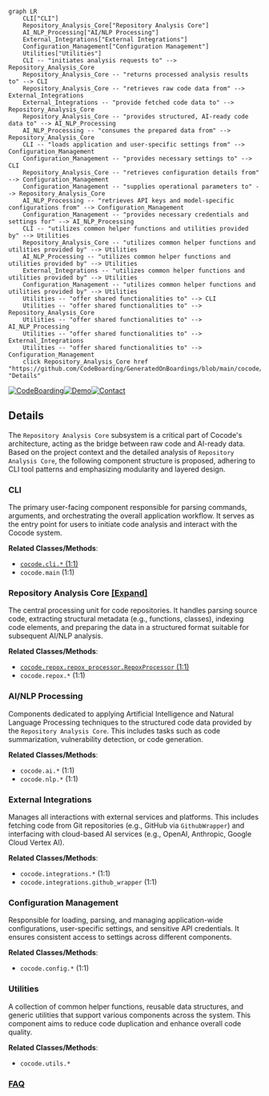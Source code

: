 ```mermaid
graph LR
    CLI["CLI"]
    Repository_Analysis_Core["Repository Analysis Core"]
    AI_NLP_Processing["AI/NLP Processing"]
    External_Integrations["External Integrations"]
    Configuration_Management["Configuration Management"]
    Utilities["Utilities"]
    CLI -- "initiates analysis requests to" --> Repository_Analysis_Core
    Repository_Analysis_Core -- "returns processed analysis results to" --> CLI
    Repository_Analysis_Core -- "retrieves raw code data from" --> External_Integrations
    External_Integrations -- "provide fetched code data to" --> Repository_Analysis_Core
    Repository_Analysis_Core -- "provides structured, AI-ready code data to" --> AI_NLP_Processing
    AI_NLP_Processing -- "consumes the prepared data from" --> Repository_Analysis_Core
    CLI -- "loads application and user-specific settings from" --> Configuration_Management
    Configuration_Management -- "provides necessary settings to" --> CLI
    Repository_Analysis_Core -- "retrieves configuration details from" --> Configuration_Management
    Configuration_Management -- "supplies operational parameters to" --> Repository_Analysis_Core
    AI_NLP_Processing -- "retrieves API keys and model-specific configurations from" --> Configuration_Management
    Configuration_Management -- "provides necessary credentials and settings for" --> AI_NLP_Processing
    CLI -- "utilizes common helper functions and utilities provided by" --> Utilities
    Repository_Analysis_Core -- "utilizes common helper functions and utilities provided by" --> Utilities
    AI_NLP_Processing -- "utilizes common helper functions and utilities provided by" --> Utilities
    External_Integrations -- "utilizes common helper functions and utilities provided by" --> Utilities
    Configuration_Management -- "utilizes common helper functions and utilities provided by" --> Utilities
    Utilities -- "offer shared functionalities to" --> CLI
    Utilities -- "offer shared functionalities to" --> Repository_Analysis_Core
    Utilities -- "offer shared functionalities to" --> AI_NLP_Processing
    Utilities -- "offer shared functionalities to" --> External_Integrations
    Utilities -- "offer shared functionalities to" --> Configuration_Management
    click Repository_Analysis_Core href "https://github.com/CodeBoarding/GeneratedOnBoardings/blob/main/cocode/Repository_Analysis_Core.md" "Details"
```

[![CodeBoarding](https://img.shields.io/badge/Generated%20by-CodeBoarding-9cf?style=flat-square)](https://github.com/CodeBoarding/CodeBoarding)[![Demo](https://img.shields.io/badge/Try%20our-Demo-blue?style=flat-square)](https://www.codeboarding.org/demo)[![Contact](https://img.shields.io/badge/Contact%20us%20-%20contact@codeboarding.org-lightgrey?style=flat-square)](mailto:contact@codeboarding.org)

## Details

The `Repository Analysis Core` subsystem is a critical part of Cocode's architecture, acting as the bridge between raw code and AI-ready data. Based on the project context and the detailed analysis of `Repository Analysis Core`, the following component structure is proposed, adhering to CLI tool patterns and emphasizing modularity and layered design.

### CLI
The primary user-facing component responsible for parsing commands, arguments, and orchestrating the overall application workflow. It serves as the entry point for users to initiate code analysis and interact with the Cocode system.


**Related Classes/Methods**:

- <a href="https://github.com/Pipelex/cocode/blob/main/cocode/cli.py#L1-L1" target="_blank" rel="noopener noreferrer">`cocode.cli.*` (1:1)</a>
- `cocode.main` (1:1)


### Repository Analysis Core [[Expand]](./Repository_Analysis_Core.md)
The central processing unit for code repositories. It handles parsing source code, extracting structural metadata (e.g., functions, classes), indexing code elements, and preparing the data in a structured format suitable for subsequent AI/NLP analysis.


**Related Classes/Methods**:

- <a href="https://github.com/Pipelex/cocode/blob/main/cocode/repox/repox_processor.py#L1-L1" target="_blank" rel="noopener noreferrer">`cocode.repox.repox_processor.RepoxProcessor` (1:1)</a>
- `cocode.repox.*` (1:1)


### AI/NLP Processing
Components dedicated to applying Artificial Intelligence and Natural Language Processing techniques to the structured code data provided by the `Repository Analysis Core`. This includes tasks such as code summarization, vulnerability detection, or code generation.


**Related Classes/Methods**:

- `cocode.ai.*` (1:1)
- `cocode.nlp.*` (1:1)


### External Integrations
Manages all interactions with external services and platforms. This includes fetching code from Git repositories (e.g., GitHub via `GithubWrapper`) and interfacing with cloud-based AI services (e.g., OpenAI, Anthropic, Google Cloud Vertex AI).


**Related Classes/Methods**:

- `cocode.integrations.*` (1:1)
- `cocode.integrations.github_wrapper` (1:1)


### Configuration Management
Responsible for loading, parsing, and managing application-wide configurations, user-specific settings, and sensitive API credentials. It ensures consistent access to settings across different components.


**Related Classes/Methods**:

- `cocode.config.*` (1:1)


### Utilities
A collection of common helper functions, reusable data structures, and generic utilities that support various components across the system. This component aims to reduce code duplication and enhance overall code quality.


**Related Classes/Methods**:

- `cocode.utils.*`




### [FAQ](https://github.com/CodeBoarding/GeneratedOnBoardings/tree/main?tab=readme-ov-file#faq)